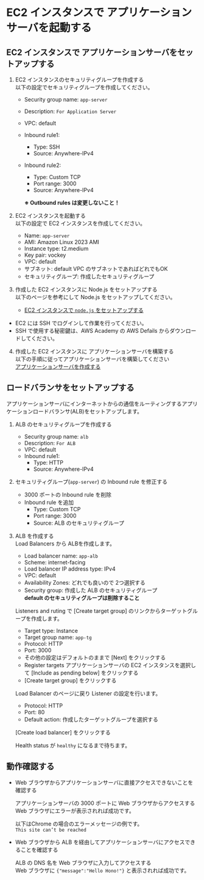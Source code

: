 # EC2 インスタンスで アプリケーションサーバを起動する

## EC2 インスタンスで アプリケーションサーバをセットアップする

1. EC2 インスタンスのセキュリティグループを作成する  
以下の設定でセキュリティグループを作成してください。
    - Security group name: `app-server`
    - Description: `For Application Server`
    - VPC: default
    - Inbound rule1:
        - Type: SSH
        - Source: Anywhere-IPv4
    - Inbound rule2:
        - Type: Custom TCP
        - Port range: 3000
        - Source: Anywhere-IPv4

      __※ Outbound rules は変更しないこと！__

2. EC2 インスタンスを起動する  
以下の設定で EC2 インスタンスを作成してください。
    - Name: `app-server`
    - AMI: Amazon Linux 2023 AMI
    - Instance type: t2.medium
    - Key pair: vockey
    - VPC: default
    - サブネット: default VPC のサブネットであればどれでもOK
    - セキュリティグループ: 作成したセキュリティグループ

3. 作成した EC2 インスタンスに Node.js をセットアップする  
以下のページを参考にして Node.js をセットアップしてください。

    - [EC2 インスタンスで `node.js` をセットアップする](https://docs.aws.amazon.com/ja_jp/sdk-for-javascript/v2/developer-guide/setting-up-node-on-ec2-instance.html)

- EC2 には SSH でログインして作業を行ってください。
- SSH で使用する秘密鍵は、AWS Academy の AWS Defails からダウンロードしてください。

4. 作成した EC2 インスタンスに アプリケーションサーバを構築する  
以下の手順に従ってアプリケーションサーバを構築してください  
[アプリケーションサーバを作成する](./app.md)

## ロードバランサをセットアップする
アプリケーションサーバにインターネットからの通信をルーティングするアプリケーションロードバランサ(ALB)をセットアップします。

1. ALB のセキュリティグループを作成する
    - Security group name: `alb`
    - Description: `For ALB`
    - VPC: default
    - Inbound rule1:
        - Type: HTTP
        - Source: Anywhere-IPv4

2. セキュリティグループ(`app-server`) の Inbound rule を修正する  
    - 3000 ポートの Inbound rule を削除
    - Inbound rule を追加
        - Type: Custom TCP
        - Port range: 3000
        - Source: ALB のセキュリティグループ

3. ALB を作成する  
    Load Balancers から ALBを作成します。

    - Load balancer name: `app-alb`
    - Scheme: internet-facing
    - Load balancer IP address type: IPv4
    - VPC: default
    - Availability Zones: どれでも良いので 2つ選択する
    - Security group: 作成した ALB のセキュリティグループ  
      __default のセキュリティグループは削除すること__

    Listeners and ruting で [Create target group] のリンクからターゲットグループを作成します。  

    - Target type: Instance
    - Target group name: `app-tg`
    - Protocol: HTTP
    - Port: 3000
    - その他の設定はデフォルトのままで [Next] をクリックする
    - Register targets アプリケーションサーバの EC2 インスタンスを選択して [Include as pending below] をクリックする
    - [Create target group] をクリックする

    Load Balancer のページに戻り Listener の設定を行います。

    - Protocol: HTTP
    - Port: 80
    - Default action: 作成したターゲットグループを選択する

    [Create load balancer] をクリックする

    Health status が `healthy` になるまで待ちます。

## 動作確認する
- Web ブラウザからアプリケーションサーバに直接アクセスできないことを確認する

    アプリケーションサーバの 3000 ポートに Web ブラウザからアクセスする  
    Web ブラウザにエラーが表示されれば成功です。

    以下はChrome の場合のエラーメッセージの例です。  
     `This site can’t be reached`

- Web ブラウザから ALB を経由してアプリケーションサーバにアクセスできることを確認する

    ALB の DNS 名を Web ブラウザに入力してアクセスする  
    Web ブラウザに `{"message":"Hello Hono!"}` と表示されれば成功です。